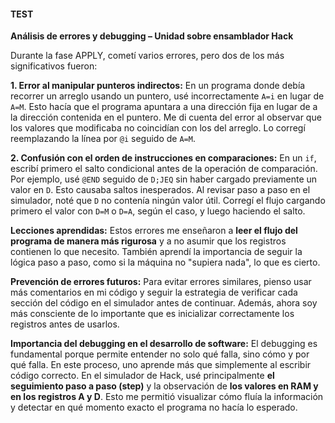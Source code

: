 #### TEST

**Análisis de errores y debugging – Unidad sobre ensamblador Hack**

Durante la fase APPLY, cometí varios errores, pero dos de los más significativos fueron:

**1. Error al manipular punteros indirectos:**
En un programa donde debía recorrer un arreglo usando un puntero, usé incorrectamente `A=i` en lugar de `A=M`. Esto hacía que el programa apuntara a una dirección fija en lugar de a la dirección contenida en el puntero. Me di cuenta del error al observar que los valores que modificaba no coincidían con los del arreglo. Lo corregí reemplazando la línea por `@i` seguido de `A=M`.

**2. Confusión con el orden de instrucciones en comparaciones:**
En un `if`, escribí primero el salto condicional antes de la operación de comparación. Por ejemplo, usé `@END` seguido de `D;JEQ` sin haber cargado previamente un valor en `D`. Esto causaba saltos inesperados. Al revisar paso a paso en el simulador, noté que `D` no contenía ningún valor útil. Corregí el flujo cargando primero el valor con `D=M` o `D=A`, según el caso, y luego haciendo el salto.

**Lecciones aprendidas:**
Estos errores me enseñaron a **leer el flujo del programa de manera más rigurosa** y a no asumir que los registros contienen lo que necesito. También aprendí la importancia de seguir la lógica paso a paso, como si la máquina no "supiera nada", lo que es cierto.

**Prevención de errores futuros:**
Para evitar errores similares, pienso usar más comentarios en mi código y seguir la estrategia de verificar cada sección del código en el simulador antes de continuar. Además, ahora soy más consciente de lo importante que es inicializar correctamente los registros antes de usarlos.

**Importancia del debugging en el desarrollo de software:**
El debugging es fundamental porque permite entender no solo qué falla, sino cómo y por qué falla. En este proceso, uno aprende más que simplemente al escribir código correcto. En el simulador de Hack, usé principalmente **el seguimiento paso a paso (step)** y la observación de **los valores en RAM y en los registros A y D**. Esto me permitió visualizar cómo fluía la información y detectar en qué momento exacto el programa no hacía lo esperado.

